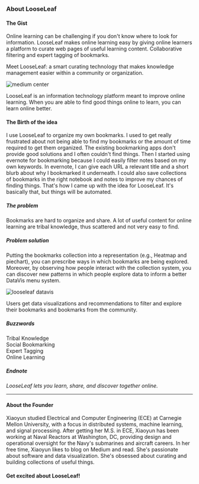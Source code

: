 ### About LooseLeaf
#### The Gist
Online learning can be challenging if you don't know where to look for information. LooseLeaf makes online learning easy by giving online learners a platform to curate web pages of useful learning content. Collaborative filtering and expert tagging of bookmarks.

Meet LooseLeaf: a smart curating technology that makes knowledge management easier within a community or organization.

![medium center](https://scontent-ord1-1.xx.fbcdn.net/t31.0-8/13329376_1713575702250047_5670734746986427374_o.png)

LooseLeaf is an information technology platform meant to improve online learning. When you are able to find good things online to learn, you can learn online better.

#### The Birth of the idea
I use LooseLeaf to organize my own bookmarks. I used to get really frustrated about not being able to find my bookmarks or the amount of time required to get them organized. The existing bookmarking apps don't provide good solutions and I often couldn't find things. Then I started using evernote for bookmarking because I could easily filter notes based on my own keywords. In evernote, I can give each URL a relevant title and a short blurb about why I bookmarked it underneath. I could also save collections of bookmarks in the right notebook and notes to improve my chances of finding things. That's how I came up with the idea for LooseLeaf. It's basically that, but things will be automated.

##### The problem
Bookmarks are hard to organize and share. A lot of useful content for online learning are tribal knowledge, thus scattered and not very easy to find.

##### Problem solution
Putting the bookmarks collection into a representation (e.g., Heatmap and piechart), you can prescribe ways in which bookmarks are being explored. Moreover, by observing how people interact with the collection system, you can discover new patterns in which people explore data to inform a better DataVis menu system.

![looseleaf datavis ](https://scontent-ord1-1.xx.fbcdn.net/t31.0-8/13584821_1725324291075188_6953786564116628510_o.jpg)

Users get data visualizations and recommendations to filter and explore their bookmarks and bookmarks from the community.


##### Buzzwords
<div class="chip">Tribal Knowledge</div>
<div class="chip">Social Bookmarking</div>
<div class="chip">Expert Tagging</div>
<div class="chip">Online Learning</div>

##### Endnote
*LooseLeaf lets you learn, share, and discover together online.*

***
#### About the Founder
Xiaoyun studied Electrical and Computer Engineering (ECE) at Carnegie Mellon University, with a focus in distributed systems, machine learning, and signal processing. After getting her M.S. in ECE, Xiaoyun has been working at Naval Reactors at Washington, DC, providing design and operational oversight for the Navy's submarines and aircraft careers. In her free time, Xiaoyun likes to blog on Medium and read. She's passionate about software and data visualization. She's obsessed about curating and building collections of useful things.

#### Get excited about LooseLeaf!
